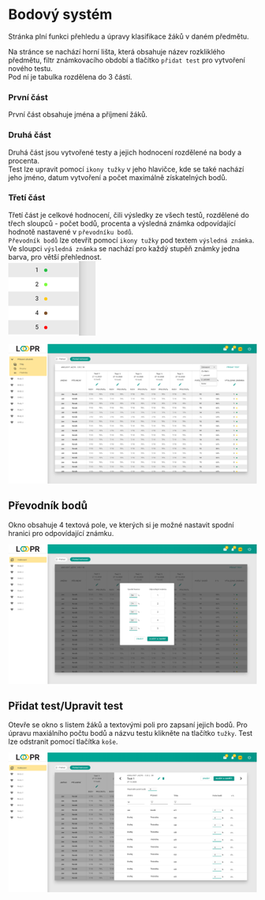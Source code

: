 # Bodový systém
Stránka plní funkci přehledu a úpravy klasifikace žáků v daném předmětu.

Na stránce se nachází horní lišta, která obsahuje název rozkliklého předmětu, filtr známkovacího období a tlačítko `přidat test` pro vytvoření nového testu.   
Pod ní je tabulka rozdělena do 3 částí.

### První část
První část obsahuje jména a příjmení žáků.  
### Druhá část
Druhá část jsou vytvořené testy a jejich hodnocení rozdělené na body a procenta.   
Test lze upravit pomocí `ikony tužky` v jeho hlavičce, kde se také nachází jeho jméno, datum vytvoření a počet maximálně získatelných bodů.
### Třetí část
Třetí část je celkové hodnocení, čili výsledky ze všech testů, rozdělené do třech sloupců - počet bodů, procenta a výsledná známka odpovídající hodnotě nastavené v `převodníku bodů`.   
`Převodník bodů` lze otevřít pomocí `ikony tužky` pod textem `výsledná známka`.  
Ve sloupci `výsledná známka` se nachází pro každý stupěň známky jedna barva, pro větší přehlednost.  
![](images/grading-colors.png)

![](images/grading.png)

## Převodník bodů
Okno obsahuje 4 textová pole, ve kterých si je možné nastavit spodní hranici pro odpovídající známku.

![](images/grading-converter.png)

## Přidat test/Upravit test
Otevře se okno s listem žáků a textovými poli pro zapsaní jejich bodů.
Pro úpravu maxiálního počtu bodů a názvu testu klikněte na tlačítko `tužky`. Test lze odstranit pomocí tlačítka `koše`.

![](images/grading-addtest.png)
